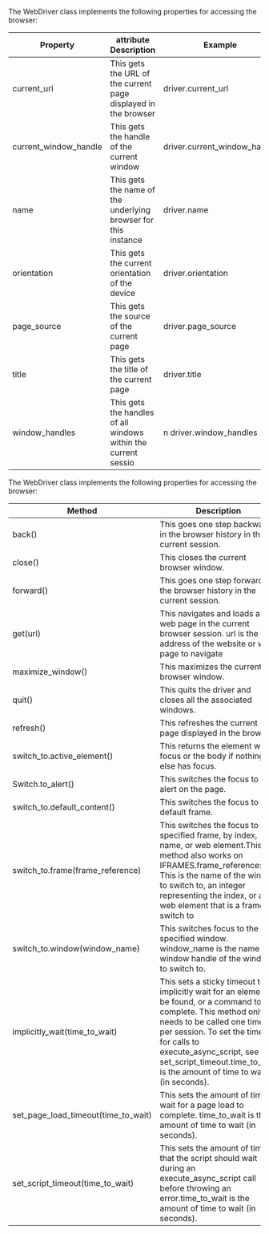 The WebDriver class implements the following properties for accessing the browser:

| Property | attribute Description | Example |
| ---------| ----------------------| --------|
|current_url| This gets the URL of the current page displayed in the browser| driver.current_url|
|current_window_handle| This gets the handle of the current window |driver.current_window_handle|
|name |This gets the name of the underlying browser for this instance| driver.name|
|orientation |This gets the current orientation of the device |driver.orientation|
|page_source | This gets the source of the current page |driver.page_source|
|title |This gets the title of the current page |driver.title|
|window_handles | This gets the handles of all windows within the current sessio|n driver.window_handles|

The WebDriver class implements the following properties for accessing the browser:

| Method | Description      | Example |
|------|--------------|-------|
|back()| This goes one step backward in the browser history in the current session.| driver.back()|
|close() |This closes the current browser window. | driver.close()|
|forward() | This goes one step forward in the browser history in the current session.| driver.forward()|
|get(url)| This navigates and loads a web page in the current browser session. url is the address of the website or web page to navigate | driver.get(“http://www.google.com”)|
|maximize_window() |This maximizes the current browser window.| driver.maximize_window()|
|quit()| This quits the driver and closes all the associated windows.| driver.quit()|
|refresh()| This refreshes the current page displayed in the browser.| driver.refresh()|
|switch_to.active_element()| This returns the element with focus or the body if nothing else has focus.| driver.switch_to_active_element()|
|Switch.to_alert()| This switches the focus to an alert on the page.| driver.switch_to_alert()|
|switch_to.default_content()| This switches the focus to the default frame.| driver.switch_to_default_content()|
|switch_to.frame(frame_reference) |This switches the focus to the specified frame, by index, name, or web element.This method also works on IFRAMES.frame_reference: This is the name of the window to switch to, an integer representing the index, or a web element that is a frame to switch to |driver.switch_to_frame(‘frame_name’)|
|switch_to.window(window_name)| This switches focus to the specified window. window_name is the name or window handle of the window to switch to.|driver.switch_to_window(‘main’)|
|implicitly_wait(time_to_wait)|This sets a sticky timeout to implicitly wait for an element to be found, or a command to complete. This method only needs to be called one time per session. To set the timeout for calls to execute_async_script, see set_script_timeout.time_to_wait is the amount of time to wait (in seconds).||
|set_page_load_timeout(time_to_wait)| This sets the amount of time to wait for a page load to complete. time_to_wait is the amount of time to wait (in seconds).|driver.set_page_load_timeout(30)|
|set_script_timeout(time_to_wait)| This sets the amount of time that the script should wait during an execute_async_script call before throwing an error.time_to_wait is the amount of time to wait (in seconds).|driver.set_script_timeout(30)|
